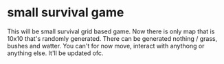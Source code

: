 # small survival game

This will be small survival grid based game. Now there is only map that is 10x10 that's randomly generated. There can be generated nothing / grass, bushes and watter. You can't for now move, interact with anythong or anything else. It'll be updated ofc.